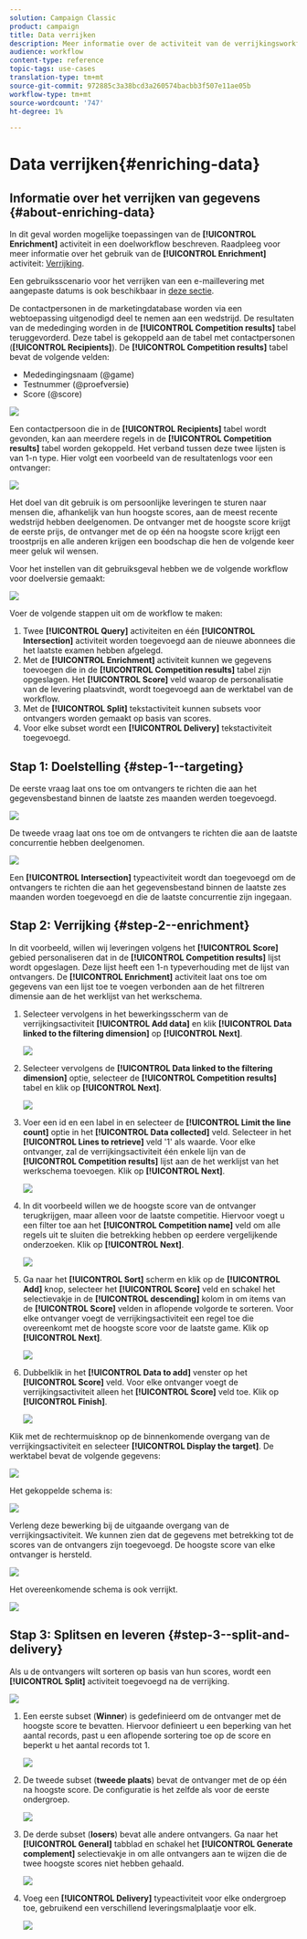 ```yaml
---
solution: Campaign Classic
product: campaign
title: Data verrijken
description: Meer informatie over de activiteit van de verrijkingsworkflow
audience: workflow
content-type: reference
topic-tags: use-cases
translation-type: tm+mt
source-git-commit: 972885c3a38bcd3a260574bacbb3f507e11ae05b
workflow-type: tm+mt
source-wordcount: '747'
ht-degree: 1%

---
```



# Data verrijken{#enriching-data}

## Informatie over het verrijken van gegevens {#about-enriching-data}

In dit geval worden mogelijke toepassingen van de **[!UICONTROL Enrichment]** activiteit in een doelworkflow beschreven. Raadpleeg voor meer informatie over het gebruik van de **[!UICONTROL Enrichment]** activiteit: [Verrijking](../../workflow/using/enrichment.md).

Een gebruiksscenario voor het verrijken van een e-maillevering met aangepaste datums is ook beschikbaar in [deze sectie](../../workflow/using/email-enrichment-with-custom-date-fields.md).

De contactpersonen in de marketingdatabase worden via een webtoepassing uitgenodigd deel te nemen aan een wedstrijd. De resultaten van de mededinging worden in de **[!UICONTROL Competition results]** tabel teruggevorderd. Deze tabel is gekoppeld aan de tabel met contactpersonen (**[!UICONTROL Recipients]**). De **[!UICONTROL Competition results]** tabel bevat de volgende velden:

* Mededingingsnaam (@game)
* Testnummer (@proefversie)
* Score (@score)

![](assets/uc1_enrich_1.png)

Een contactpersoon die in de **[!UICONTROL Recipients]** tabel wordt gevonden, kan aan meerdere regels in de **[!UICONTROL Competition results]** tabel worden gekoppeld. Het verband tussen deze twee lijsten is van 1-n type. Hier volgt een voorbeeld van de resultatenlogs voor een ontvanger:

![](assets/uc1_enrich_2.png)

Het doel van dit gebruik is om persoonlijke leveringen te sturen naar mensen die, afhankelijk van hun hoogste scores, aan de meest recente wedstrijd hebben deelgenomen. De ontvanger met de hoogste score krijgt de eerste prijs, de ontvanger met de op één na hoogste score krijgt een troostprijs en alle anderen krijgen een boodschap die hen de volgende keer meer geluk wil wensen.

Voor het instellen van dit gebruiksgeval hebben we de volgende workflow voor doelversie gemaakt:

![](assets/uc1_enrich_3.png)

Voer de volgende stappen uit om de workflow te maken:

1. Twee **[!UICONTROL Query]** activiteiten en één **[!UICONTROL Intersection]** activiteit worden toegevoegd aan de nieuwe abonnees die het laatste examen hebben afgelegd.
1. Met de **[!UICONTROL Enrichment]** activiteit kunnen we gegevens toevoegen die in de **[!UICONTROL Competition results]** tabel zijn opgeslagen. Het **[!UICONTROL Score]** veld waarop de personalisatie van de levering plaatsvindt, wordt toegevoegd aan de werktabel van de workflow.
1. Met de **[!UICONTROL Split]** tekstactiviteit kunnen subsets voor ontvangers worden gemaakt op basis van scores.
1. Voor elke subset wordt een **[!UICONTROL Delivery]** tekstactiviteit toegevoegd.

## Stap 1: Doelstelling {#step-1--targeting}

De eerste vraag laat ons toe om ontvangers te richten die aan het gegevensbestand binnen de laatste zes maanden werden toegevoegd.

![](assets/uc1_enrich_4.png)

De tweede vraag laat ons toe om de ontvangers te richten die aan de laatste concurrentie hebben deelgenomen.

![](assets/uc1_enrich_5.png)

Een **[!UICONTROL Intersection]** typeactiviteit wordt dan toegevoegd om de ontvangers te richten die aan het gegevensbestand binnen de laatste zes maanden worden toegevoegd en die de laatste concurrentie zijn ingegaan.

## Stap 2: Verrijking {#step-2--enrichment}

In dit voorbeeld, willen wij leveringen volgens het **[!UICONTROL Score]** gebied personaliseren dat in de **[!UICONTROL Competition results]** lijst wordt opgeslagen. Deze lijst heeft een 1-n typeverhouding met de lijst van ontvangers. De **[!UICONTROL Enrichment]** activiteit laat ons toe om gegevens van een lijst toe te voegen verbonden aan de het filtreren dimensie aan de het werklijst van het werkschema.

1. Selecteer vervolgens in het bewerkingsscherm van de verrijkingsactiviteit **[!UICONTROL Add data]** en klik **[!UICONTROL Data linked to the filtering dimension]** op **[!UICONTROL Next]**.

   ![](assets/uc1_enrich_6.png)

1. Selecteer vervolgens de **[!UICONTROL Data linked to the filtering dimension]** optie, selecteer de **[!UICONTROL Competition results]** tabel en klik op **[!UICONTROL Next]**.

   ![](assets/uc1_enrich_7.png)

1. Voer een id en een label in en selecteer de **[!UICONTROL Limit the line count]** optie in het **[!UICONTROL Data collected]** veld. Selecteer in het **[!UICONTROL Lines to retrieve]** veld &#39;1&#39; als waarde. Voor elke ontvanger, zal de verrijkingsactiviteit één enkele lijn van de **[!UICONTROL Competition results]** lijst aan de het werklijst van het werkschema toevoegen. Klik op **[!UICONTROL Next]**.

   ![](assets/uc1_enrich_8.png)

1. In dit voorbeeld willen we de hoogste score van de ontvanger terugkrijgen, maar alleen voor de laatste competitie. Hiervoor voegt u een filter toe aan het **[!UICONTROL Competition name]** veld om alle regels uit te sluiten die betrekking hebben op eerdere vergelijkende onderzoeken. Klik op **[!UICONTROL Next]**.

   ![](assets/uc1_enrich_9.png)

1. Ga naar het **[!UICONTROL Sort]** scherm en klik op de **[!UICONTROL Add]** knop, selecteer het **[!UICONTROL Score]** veld en schakel het selectievakje in de **[!UICONTROL descending]** kolom in om items van de **[!UICONTROL Score]** velden in aflopende volgorde te sorteren. Voor elke ontvanger voegt de verrijkingsactiviteit een regel toe die overeenkomt met de hoogste score voor de laatste game. Klik op **[!UICONTROL Next]**.

   ![](assets/uc1_enrich_10.png)

1. Dubbelklik in het **[!UICONTROL Data to add]** venster op het **[!UICONTROL Score]** veld. Voor elke ontvanger voegt de verrijkingsactiviteit alleen het **[!UICONTROL Score]** veld toe. Klik op **[!UICONTROL Finish]**.

   ![](assets/uc1_enrich_11.png)

Klik met de rechtermuisknop op de binnenkomende overgang van de verrijkingsactiviteit en selecteer **[!UICONTROL Display the target]**. De werktabel bevat de volgende gegevens:

![](assets/uc1_enrich_13.png)

Het gekoppelde schema is:

![](assets/uc1_enrich_15.png)

Verleng deze bewerking bij de uitgaande overgang van de verrijkingsactiviteit. We kunnen zien dat de gegevens met betrekking tot de scores van de ontvangers zijn toegevoegd. De hoogste score van elke ontvanger is hersteld.

![](assets/uc1_enrich_12.png)

Het overeenkomende schema is ook verrijkt.

![](assets/uc1_enrich_14.png)

## Stap 3: Splitsen en leveren {#step-3--split-and-delivery}

Als u de ontvangers wilt sorteren op basis van hun scores, wordt een **[!UICONTROL Split]** activiteit toegevoegd na de verrijking.

![](assets/uc1_enrich_18.png)

1. Een eerste subset (**Winner**) is gedefinieerd om de ontvanger met de hoogste score te bevatten. Hiervoor definieert u een beperking van het aantal records, past u een aflopende sortering toe op de score en beperkt u het aantal records tot 1.

   ![](assets/uc1_enrich_16.png)

1. De tweede subset (**tweede plaats**) bevat de ontvanger met de op één na hoogste score. De configuratie is het zelfde als voor de eerste ondergroep.

   ![](assets/uc1_enrich_17.png)

1. De derde subset (**losers**) bevat alle andere ontvangers. Ga naar het **[!UICONTROL General]** tabblad en schakel het **[!UICONTROL Generate complement]** selectievakje in om alle ontvangers aan te wijzen die de twee hoogste scores niet hebben gehaald.

   ![](assets/uc1_enrich_19.png)

1. Voeg een **[!UICONTROL Delivery]** typeactiviteit voor elke ondergroep toe, gebruikend een verschillend leveringsmalplaatje voor elk.

   ![](assets/uc1_enrich_20.png)

